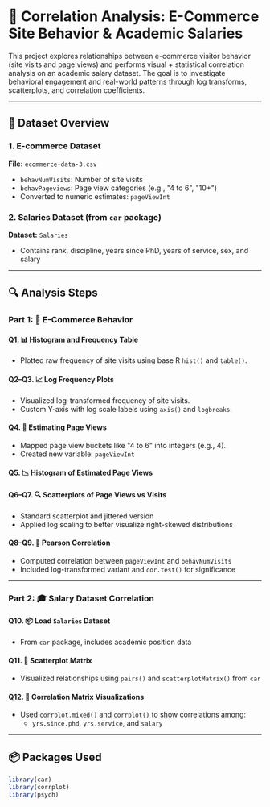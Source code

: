 # 🔗 Correlation Analysis: E-Commerce Site Behavior & Academic Salaries

This project explores relationships between e-commerce visitor behavior (site visits and page views) and performs visual + statistical correlation analysis on an academic salary dataset. The goal is to investigate behavioral engagement and real-world patterns through log transforms, scatterplots, and correlation coefficients.

---

## 📂 Dataset Overview

### 1. **E-commerce Dataset**
**File:** `ecommerce-data-3.csv`  
- `behavNumVisits`: Number of site visits
- `behavPageviews`: Page view categories (e.g., "4 to 6", "10+")
- Converted to numeric estimates: `pageViewInt`

### 2. **Salaries Dataset** (from `car` package)
**Dataset:** `Salaries`  
- Contains rank, discipline, years since PhD, years of service, sex, and salary

---

## 🔍 Analysis Steps

### Part 1: 🛒 E-Commerce Behavior

#### Q1. 📊 Histogram and Frequency Table
- Plotted raw frequency of site visits using base R `hist()` and `table()`.

#### Q2–Q3. 📈 Log Frequency Plots
- Visualized log-transformed frequency of site visits.
- Custom Y-axis with log scale labels using `axis()` and `logbreaks`.

#### Q4. 🔢 Estimating Page Views
- Mapped page view buckets like "4 to 6" into integers (e.g., 4).
- Created new variable: `pageViewInt`

#### Q5. 📉 Histogram of Estimated Page Views

#### Q6–Q7. 🔍 Scatterplots of Page Views vs Visits
- Standard scatterplot and jittered version
- Applied log scaling to better visualize right-skewed distributions

#### Q8–Q9. 🔗 Pearson Correlation
- Computed correlation between `pageViewInt` and `behavNumVisits`
- Included log-transformed variant and `cor.test()` for significance

---

### Part 2: 🎓 Salary Dataset Correlation

#### Q10. 📦 Load `Salaries` Dataset
- From `car` package, includes academic position data

#### Q11. 🧩 Scatterplot Matrix
- Visualized relationships using `pairs()` and `scatterplotMatrix()` from `car`

#### Q12. 🔄 Correlation Matrix Visualizations
- Used `corrplot.mixed()` and `corrplot()` to show correlations among:
  - `yrs.since.phd`, `yrs.service`, and `salary`

---

## 📦 Packages Used

```r
library(car)
library(corrplot)
library(psych)
